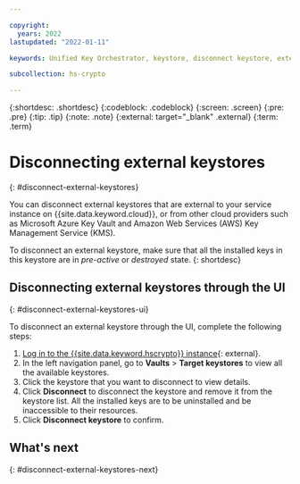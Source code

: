 ```yaml
---

copyright:
  years: 2022
lastupdated: "2022-01-11"

keywords: Unified Key Orchestrator, keystore, disconnect keystore, external keystore

subcollection: hs-crypto

---
```


{:shortdesc: .shortdesc}
{:codeblock: .codeblock}
{:screen: .screen}
{:pre: .pre}
{:tip: .tip}
{:note: .note}
{:external: target="_blank" .external}
{:term: .term}


# Disconnecting external keystores
{: #disconnect-external-keystores}

You can disconnect external keystores that are external to your service instance on {{site.data.keyword.cloud}}, or from other cloud providers such as Microsoft Azure Key Vault and Amazon Web Services (AWS) Key Management Service (KMS).

To disconnect an external keystore, make sure that all the installed keys in this keystore are in _pre-active_ or _destroyed_ state.
{: shortdesc}

## Disconnecting external keystores through the UI
{: #disconnect-external-keystores-ui}

To disconnect an external keystore through the UI, complete the following steps:

1. [Log in to the {{site.data.keyword.hscrypto}} instance](https://cloud.ibm.com/login){: external}.
2. In the left navigation panel, go to **Vaults** &gt; **Target keystores** to view all the available keystores.
3. Click the keystore that you want to disconnect to view details.
4. Click **Disconnect** to disconnect the keystore and remove it from the keystore list. All the installed keys are to be uninstalled and be inaccessible to their resources.
5.  Click **Disconnect keystore** to confirm.



## What's next
{: #disconnect-external-keystores-next}


  


